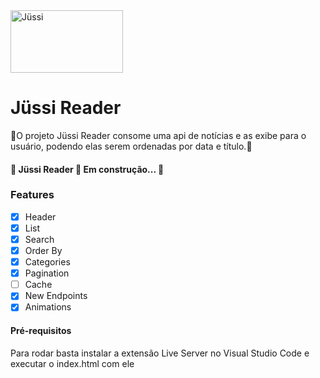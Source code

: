 <img src="https://jussi.com.br/br.com.jussi/img/logo-jussi-black.svg" alt="Jüssi" width="180" height="100">
<h1> Jüssi Reader </h1>

<p> 🚀O projeto Jüssi Reader consome uma api de notícias e as exibe para o usuário, podendo elas serem ordenadas por data e título.🚀 </p>
<h4> 
	🚧  Jüssi Reader 🚀 Em construção...  🚧
</h4>

### Features

- [x] Header
- [x] List
- [x] Search
- [x] Order By
- [x] Categories
- [x] Pagination
- [ ] Cache
- [x] New Endpoints
- [x] Animations

<h4>Pré-requisitos</h4>
<p>Para rodar basta instalar a extensão Live Server no Visual Studio Code e executar o index.html com ele</p>
